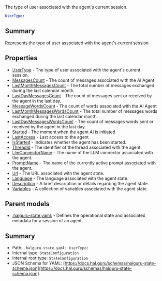 <!--
title: UserType
description: The type of user associated with the agent's current session.
version: 1.40.3-beta.6
generated: true
date: 2025-04-28
node: This file is generated by the command-line program: `halguru manual -c -m`
-->


The type of user associated with the agent's current session.

```yaml
UserType:
```

## Summary

Represents the type of user associated with the agent's current session.

## Properties

* [UserType]((state)-usertype.md) - The type of user associated with the agent's current session.
* [MessagesCount]((state)-messagescount-list.md) - The count of messages associated with the AI Agent
* [LastMonthMessagesCount]((state)-lastmonthmessagescount-list.md) - The total number of messages exchanged during the last calendar month.
* [LastDayMessagesCount]((state)-lastdaymessagescount-list.md) - The count of messages sent or received by the agent in the last day.
* [MessageWordsCount]((state)-messagewordscount-list.md) - The count of words associated with the AI Agent
* [LastMonthMessagesWordsCount]((state)-lastmonthmessageswordscount-list.md) - The total number of messages words exchanged during the last calendar month.
* [LastDayMessagesWordsCount]((state)-lastdaymessageswordscount-list.md) - The count of messages words sent or received by the agent in the last day.
* [Started]((state)-started-list.md) - The moment when the agent AI is initiated
* [LastAccess]((state)-lastaccess-list.md) - Last access to the agent.
* [IsStarted]((state)-isstarted-list.md) - Indicates whether the agent has been started.
* [ThreadId]((state)-threadid.md) - The identifier of the thread associated with the agent.
* [LlmConnectorName]((state)-llmconnectorname.md) - The name of the LLM connector associated with the agent.
* [PromptName]((state)-promptname.md) - The name of the currently active prompt associated with the agent.
* [Url]((state)-url.md) - The URL associated with the agent state.
* [Language]((state)-language.md) - The language associated with the agent state.
* [Description]((state)-description.md) - A brief description or details regarding the agent state.
* [Variables]((state)-variables-list.md) - A collection of variables associated with the agent state.

## Parent models

* [.halguru-state.yaml:]((state).md) - Defines the operational state and associated metadata for a session of an agent.

## Summary

* Path: `.halguru-state.yaml: UserType:`
* Internal type: `StateConfiguration`
* Internal root type: `StateConfiguration`
* JSON Schema for YAML: [https://docs.hal.guru/schemas/halguru-state-schema.json](https://docs.hal.guru/schemas/halguru-state-schema.json)
